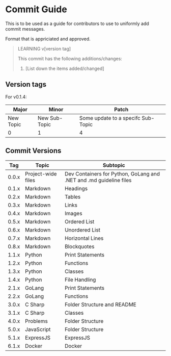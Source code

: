 # Commit Guide

This is to be used as a guide for contributors to use to uniformly add commit messages.

Format that is appriciated and approved.

> LEARNING v[version tag]
>
> This commit has the following additions/changes:
> 1. [List down the items added/changed]

## Version tags

For v0.1.4:

| Major | Minor | Patch |
|---|---|---|
| New Topic | New Sub-Topic | Some update to a specifc Sub-Topic |
| 0 | 1 | 4 |

## Commit Versions
| Tag | Topic | Subtopic |
|---|---|---|
|0.0.x | Project-wide files | Dev Containers for Python, GoLang and .NET and .md guideline files |
|0.1.x| Markdown | Headings |
|0.2.x| Markdown | Tables |
|0.3.x| Markdown | Links |
|0.4.x| Markdown | Images |
|0.5.x| Markdown | Ordered List|
|0.6.x| Markdown | Unordered List|
|0.7.x| Markdown | Horizontal Lines |
|0.8.x| Markdown | Blockquotes |
|1.1.x| Python | Print Statements |
|1.2.x| Python | Functions |
|1.3.x| Python | Classes |
|1.4.x| Python | File Handling |
|2.1.x| GoLang | Print Statements |
|2.2.x| GoLang | Functions |
|3.0.x| C Sharp | Folder Structure and README |
|3.1.x| C Sharp | Classes |
|4.0.x| Problems | Folder Structure |
|5.0.x| JavaScript | Folder Structure |
|5.1.x| ExpressJS | ExpressJS |
|6.1.x| Docker | Docker |
